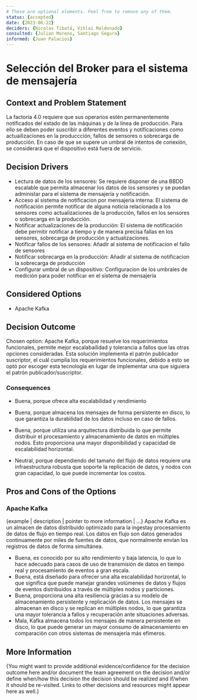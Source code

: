 ```yaml
---
# These are optional elements. Feel free to remove any of them.
status: {accepted}
date: {2023-06-22}
deciders: {Nicolas Tibatá, Vihlai Maldonado}
consulted: {Julian Moreno, Santiago Segura}
informed: {Juan Palacios}
---
```

# Selección del Broker para el sistema de mensajería

## Context and Problem Statement
La factoría 4.0 requiere que sus operarios estén permanentemente notificados del estado de las máquinas y de la línea de producción. Para ello se deben poder suscribir a diferentes eventos y notificaciones como actuailizaciones en la produccción, fallos de sensores o sobrecarga de producción. En caso de que se supere un umbral de intentos de conexión, se considerará que el dispositivo está fuera de servicio.

<!-- This is an optional element. Feel free to remove. -->
## Decision Drivers

* Lectura de datos de los sensores: Se requiere disponer  de una BBDD escalable que permita almacenar los datos de los sensores y se puedan administar para el sistema de mensajería y notificación.
* Acceso al sistema de notificacion por mensajeria interna: 	El sistema de notificación permite notificar de alguna noticia relacionada a los sensores como actualizaciones de la producción, fallos en los sensores o sobrecarga en la producción.
* Notificar actualizaciones de la producción: El sistema de notificación debe permitir notificar a tiempo y de manera precisa fallas en los sensores, sobrecarga de producción y actualizaciones.
* Notificar fallos de los sensores: Añadir al sistema de notificacion el fallo de sensores 
* Notificar sobrecarga en la producción:	Añadir al sistema de notificacion la sobrecarga de producción
* Configurar umbral de un dispositivo: Configuracion de los umbrales de medición para poder notificar en el sistema de mensajería

## Considered Options

* Apache Kafka

## Decision Outcome

Chosen option: Apache Kafka, porque resuelve los requerimientos funcionales, permite mejor escalabailidad y tolerancia a fallos que las otras opciones consideradas. Esta solución implementa el patrón publicador suscriptor, el cuál cumplía los requerimientos funcionales, debido a esto se optó por escoger esta tecnología en lugar de implementar una que siguiera el patrón publicador/suscriptor.

<!-- This is an optional element. Feel free to remove. -->
### Consequences

* Buena, porque ofrece alta escalabilidad y rendimiento

* Buena, porque almacena los mensajes de forma persistente en disco, lo que garantiza la durabilidad de los datos incluso en caso de fallos.

* Buena, porque utiliza una arquitectura distribuida lo que permite distribuir el procesamiento y almacenamiento de datos en múltiples nodos. Esto proporciona una mayor disponibilidad y capacidad de escalabilidad horizontal.

* Neutral, porque dependiendo del tamaño del flujo de datos requiere una infraestructura robusta que soporte la replicación de datos, y nodos con gran capacidad, lo que puede incrementar los costos.


<!-- This is an optional element. Feel free to remove. -->
## Pros and Cons of the Options

### Apache Kafka

<!-- This is an optional element. Feel free to remove. -->
{example | description | pointer to more information | …}
Apache Kafka es un almacen de datos distribuido optimizado para la ingestay procesamiento de datos de flujo en tiempo real. Los datos en flujo son datos generados continuamente por miles de fuentes de datos, que normalmente envían los registros de datos de forma simultánea.

* Buena, es conocido por su alto rendimiento y baja latencia, lo que lo hace adecuado para casos de uso de transmisión de datos en tiempo real y procesamiento de eventos a gran escala.
* Buena, está diseñado para ofrecer una alta escalabilidad horizontal, lo que significa que puede manejar grandes volúmenes de datos y flujos de eventos distribuidos a través de múltiples nodos y particiones.
* Buena, proporciona una alta resiliencia gracias a su modelo de almacenamiento persistente y replicación de datos. Los mensajes se almacenan en disco y se replican en múltiples nodos, lo que garantiza una mayor tolerancia a fallos y recuperación ante situaciones adversas.
* Mala, Kafka almacena todos los mensajes de manera persistente en disco, lo que puede generar un mayor consumo de almacenamiento en comparación con otros sistemas de mensajería más efímeros. 

<!-- This is an optional element. Feel free to remove. -->
## More Information

{You might want to provide additional evidence/confidence for the decision outcome here and/or
 document the team agreement on the decision and/or
 define when/how this decision the decision should be realized and if/when it should be re-visited.
Links to other decisions and resources might appear here as well.}
